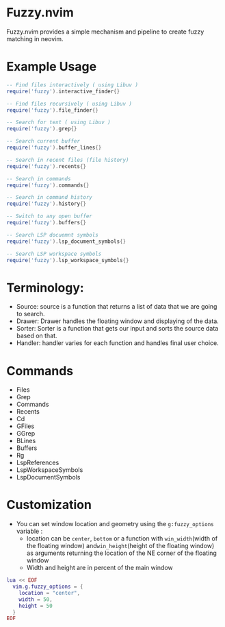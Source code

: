 # Fuzzy.nvim
Fuzzy.nvim provides a simple mechanism and pipeline to create fuzzy matching in neovim.

# Example Usage
```lua
-- Find files interactively ( using Libuv )
require('fuzzy').interactive_finder{}

-- Find files recursively ( using Libuv )
require('fuzzy').file_finder{}

-- Search for text ( using Libuv )
require('fuzzy').grep{}

-- Search current buffer
require('fuzzy').buffer_lines{}

-- Search in recent files (file history)
require('fuzzy').recents{}

-- Search in commands
require('fuzzy').commands{}

-- Search in command history
require('fuzzy').history{}

-- Switch to any open buffer
require('fuzzy').buffers{}

-- Search LSP docuemnt symbols
require('fuzzy').lsp_document_symbols{}

-- Search LSP workspace symbols
require('fuzzy').lsp_workspace_symbols{}

```

# Terminology:
- Source: source is a function that returns a list of data that we are going to search.
- Drawer: Drawer handles the floating window and displaying of the data.
- Sorter: Sorter is a function that gets our input and sorts the source data based on that.
- Handler: handler varies for each function and handles final user choice.

# Commands
- Files
- Grep
- Commands
- Recents
- Cd
- GFiles
- GGrep
- BLines
- Buffers
- Rg
- LspReferences
- LspWorkspaceSymbols
- LspDocumentSymbols

# Customization 
- You can set window location and geometry using the `g:fuzzy_options` variable :
  - location can be `center`, `bottom` or a function with `win_width`(width of the floating window) and`win_height`(height of the floating window) as arguments returning the location of the NE corner of the floating window
  - Width and height are in percent of the main window

```lua
lua << EOF
  vim.g.fuzzy_options = {
    location = "center",
    width = 50,
    height = 50
  }
EOF
```
